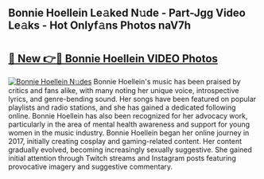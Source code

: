 ## Bonnie Hoellein Le𝚊ked N𝚞de - Part-Jgg Video Le𝚊ks - Hot Onlyf𝚊ns Photos naV7h

# <h2><a href="http://ab48061.deff.icu/?id=Bonnie+Hoellein">🔗 New 👉🔴 Bonnie Hoellein VIDEO Photos</a></h2>

[![Bonnie Hoellein N𝚞des](https://i.imgur.com/rIISA9y.gif)](http://ab48061.deff.icu/?id=Bonnie+Hoellein)
Bonnie Hoellein's music has been praised by critics and fans alike, with many noting her unique voice, introspective lyrics, and genre-bending sound. Her songs have been featured on popular playlists and radio stations, and she has gained a dedicated following online. Bonnie Hoellein has also been recognized for her advocacy work, particularly in the area of mental health awareness and support for young women in the music industry. Bonnie Hoellein began her online journey in 2017, initially creating cosplay and gaming-related content. Her content gradually evolved, becoming increasingly sexually suggestive. She gained initial attention through Twitch streams and Instagram posts featuring provocative imagery and suggestive commentary.
